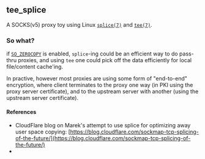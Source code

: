 ## tee_splice
A SOCKS(v5) proxy toy using Linux [`splice(7)`](https://man7.org/linux/man-pages/man2/splice.2.html) and [`tee(7)`](https://man7.org/linux/man-pages/man1/tee.1.html).

### So what?

if [`SO_ZEROCOPY`](https://www.kernel.org/doc/html/v4.15/networking/msg_zerocopy.html) is enabled, `splice`-ing  could be an efficient way to do pass-thru proxies, and using `tee` one could pick off the data efficiently for local file/content cache'ing.

In practive, however most proxies are using some form of "end-to-end" encryption, where client terminates to the proxy one way (in PKI using the proxy server certificate), and to the upstream server with another (using the upstream server certificate).

#### References

- CloudFlare blog on Marek's attempt to use splice for optimizing away user space copying: [https://blog.cloudflare.com/sockmap-tcp-splicing-of-the-future/](https://blog.cloudflare.com/sockmap-tcp-splicing-of-the-future/)
- 